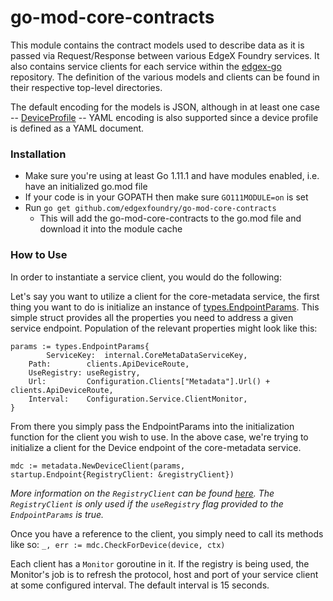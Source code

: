 # go-mod-core-contracts
This module contains the contract models used to describe data as it is passed via Request/Response between various EdgeX Foundry services. It also contains service clients for each service within the [edgex-go](https://github.com/edgexfoundry/edgex-go) repository. The definition of the various models and clients can be found in their respective top-level directories.

The default encoding for the models is JSON, although in at least one case -- [DeviceProfile](https://github.com/edgexfoundry/go-mod-core-contracts/blob/master/models/deviceprofile.go) -- YAML encoding is also supported since a device profile is defined as a YAML document.

### Installation ###
* Make sure you're using at least Go 1.11.1 and have modules enabled, i.e. have an initialized  go.mod file 
* If your code is in your GOPATH then make sure ```GO111MODULE=on``` is set
* Run ```go get github.com/edgexfoundry/go-mod-core-contracts```
    * This will add the go-mod-core-contracts to the go.mod file and download it into the module cache

### How to Use ###
In order to instantiate a service client, you would do the following:

Let's say you want to utilize a client for the core-metadata service, the first thing you want to do is initialize an instance of [types.EndpointParams](https://github.com/edgexfoundry/go-mod-core-contracts/blob/master/clients/types/endpoint_params.go). This simple struct provides all the properties you need to address a given service endpoint. Population of the relevant properties might look like this:

```
params := types.EndpointParams{
        ServiceKey:  internal.CoreMetaDataServiceKey,
	Path:        clients.ApiDeviceRoute,
	UseRegistry: useRegistry,
	Url:         Configuration.Clients["Metadata"].Url() + clients.ApiDeviceRoute,
	Interval:    Configuration.Service.ClientMonitor,
}
```
From there you simply pass the EndpointParams into the initialization function for the client you wish to use. In the above case, we're trying to initialize a client for the Device endpoint of the core-metadata service.
```
mdc := metadata.NewDeviceClient(params, startup.Endpoint{RegistryClient: &registryClient})
```
_More information on the `RegistryClient` can be found [here](https://github.com/edgexfoundry/go-mod-registry). The `RegistryClient` is only used if the `useRegistry` flag provided to the `EndpointParams` is true._ 

Once you have a reference to the client, you simply need to call its methods like so:
`_, err := mdc.CheckForDevice(device, ctx)`

Each client has a `Monitor` goroutine in it. If the registry is being used, the Monitor's job is to refresh the protocol, host and port of your service client at some configured interval. The default interval is 15 seconds.
